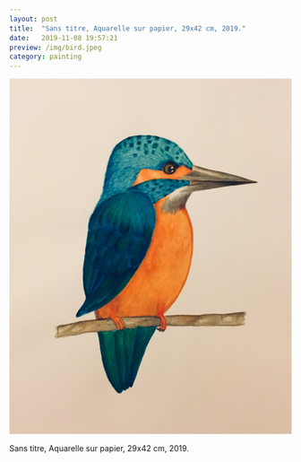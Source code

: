 ```yaml
---
layout: post
title:  "Sans titre, Aquarelle sur papier, 29x42 cm, 2019."
date:   2019-11-08 19:57:21
preview: /img/bird.jpeg
category: painting
---
```


![Picture 1](/img/bird.jpeg) 


Sans titre, Aquarelle sur papier, 29x42 cm, 2019.



